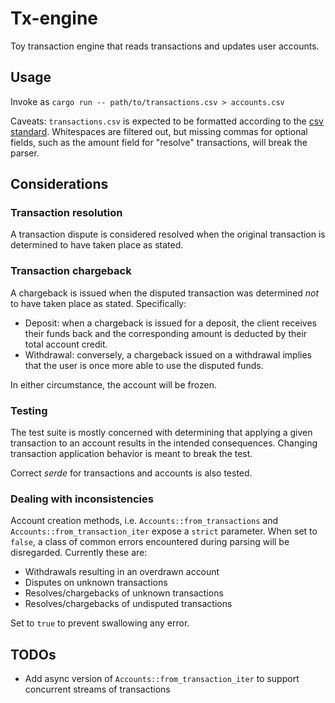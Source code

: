 # Tx-engine

Toy transaction engine that reads transactions and updates user accounts.

## Usage

Invoke as `cargo run -- path/to/transactions.csv > accounts.csv`

Caveats: `transactions.csv` is expected to be formatted according to the
[csv standard](https://datatracker.ietf.org/doc/html/rfc4180). Whitespaces are
filtered out, but missing commas for optional fields, such as the amount field
for "resolve" transactions, will break the parser.

## Considerations

### Transaction resolution

A transaction dispute is considered resolved when the original transaction is determined
to have taken place as stated.

### Transaction chargeback

A chargeback is issued when the disputed transaction was determined _not_ to have
taken place as stated. Specifically:

* Deposit: when a chargeback is issued for a deposit, the client receives their
funds back and the corresponding amount is deducted by their total account credit.
* Withdrawal: conversely, a chargeback issued on a withdrawal implies that the
user is once more able to use the disputed funds.

In either circumstance, the account will be frozen.

### Testing

The test suite is mostly concerned with determining that applying a given
transaction to an account results in the intended consequences. Changing transaction
application behavior is meant to break the test.

Correct _serde_ for transactions and accounts is also tested.

### Dealing with inconsistencies

Account creation methods, i.e. `Accounts::from_transactions` and
`Accounts::from_transaction_iter` expose a `strict` parameter. When set to
`false`, a class of common errors encountered during parsing will be disregarded.
Currently these are:
* Withdrawals resulting in an overdrawn account
* Disputes on unknown transactions
* Resolves/chargebacks of unknown transactions
* Resolves/chargebacks of undisputed transactions

Set to `true` to prevent swallowing any error.

## TODOs

* Add async version of `Accounts::from_transaction_iter` to support concurrent
streams of transactions
